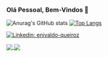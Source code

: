### Olá Pessoal, Bem-Vindos 👋

<!--
**enivaldoqueiroz/enivaldoqueiroz** is a ✨ _special_ ✨ repository because its `README.md` (this file) appears on your GitHub profile.

Here are some ideas to get you started:

- 🔭 I’m currently working on ...
- 🌱 I’m currently learning ...
- 👯 I’m looking to collaborate on ...
- 🤔 I’m looking for help with ...
- 💬 Ask me about ...
- 📫 How to reach me: ...
- 😄 Pronouns: ...
- ⚡ Fun fact: ...
-->

![Anurag's GitHub stats](https://github-readme-stats.vercel.app/api?username=enivaldoqueiroz&show_icons=true&theme=dark)
[![Top Langs](https://github-readme-stats.vercel.app/api/top-langs/?username=enivaldoqueiroz&show_icons=true&theme=dark)](https://github.com/enivaldoqueiroz/github-readme-stats)

[![Linkedin: enivaldo-queiroz](https://img.shields.io/badge/-Linkedin-blue?style=flat-square&logo=Linkedin&logoColor=white&link=https://www.linkedin.com/in/enivaldo-queiroz-138996121//)](https://www.linkedin.com/in/enivaldo-queiroz-138996121/) 


<a href="https://github.com/enivaldoqueiroz/Gerenciamento-de-Tarefas-em-Angular11">
  <img align="center" src="https://github.com/enivaldoqueiroz/Gerenciamento-de-Tarefas-em-Angular11" />
</a>
<a href="https://github.com/enivaldoqueiroz/Gerenciamento-de-Tarefas-em-Angular11">
  <img align="center" src="https://github.com/enivaldoqueiroz/Gerenciamento-de-Tarefas-em-Angular11" />
</a>
